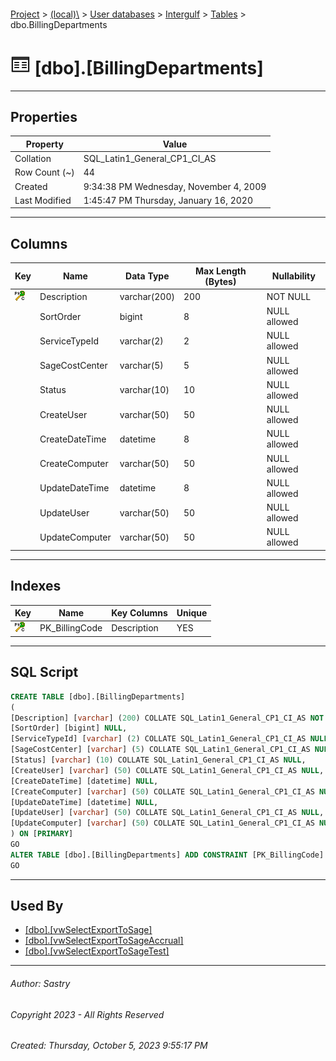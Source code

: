 #### 

[Project](../../../../index.md) > [(local)\\](../../../index.md) > [User databases](../../index.md) > [Intergulf](../index.md) > [Tables](Tables.md) > dbo.BillingDepartments

# ![Tables](../../../../Images/Table32.png) [dbo].[BillingDepartments]

---

## <a name="#properties"></a>Properties

| Property | Value |
|---|---|
| Collation | SQL_Latin1_General_CP1_CI_AS |
| Row Count (~) | 44 |
| Created | 9:34:38 PM Wednesday, November 4, 2009 |
| Last Modified | 1:45:47 PM Thursday, January 16, 2020 |


---

## <a name="#columns"></a>Columns

| Key | Name | Data Type | Max Length (Bytes) | Nullability |
|---|---|---|---|---|
| [![Cluster Primary Key PK_BillingCode: Description](../../../../Images/pkcluster.png)](#indexes) | Description | varchar(200) | 200 | NOT NULL |
|  | SortOrder | bigint | 8 | NULL allowed |
|  | ServiceTypeId | varchar(2) | 2 | NULL allowed |
|  | SageCostCenter | varchar(5) | 5 | NULL allowed |
|  | Status | varchar(10) | 10 | NULL allowed |
|  | CreateUser | varchar(50) | 50 | NULL allowed |
|  | CreateDateTime | datetime | 8 | NULL allowed |
|  | CreateComputer | varchar(50) | 50 | NULL allowed |
|  | UpdateDateTime | datetime | 8 | NULL allowed |
|  | UpdateUser | varchar(50) | 50 | NULL allowed |
|  | UpdateComputer | varchar(50) | 50 | NULL allowed |


---

## <a name="#indexes"></a>Indexes

| Key | Name | Key Columns | Unique |
|---|---|---|---|
| [![Cluster Primary Key PK_BillingCode: Description](../../../../Images/pkcluster.png)](#indexes) | PK_BillingCode | Description | YES |


---

## <a name="#sqlscript"></a>SQL Script

```sql
CREATE TABLE [dbo].[BillingDepartments]
(
[Description] [varchar] (200) COLLATE SQL_Latin1_General_CP1_CI_AS NOT NULL,
[SortOrder] [bigint] NULL,
[ServiceTypeId] [varchar] (2) COLLATE SQL_Latin1_General_CP1_CI_AS NULL,
[SageCostCenter] [varchar] (5) COLLATE SQL_Latin1_General_CP1_CI_AS NULL,
[Status] [varchar] (10) COLLATE SQL_Latin1_General_CP1_CI_AS NULL,
[CreateUser] [varchar] (50) COLLATE SQL_Latin1_General_CP1_CI_AS NULL,
[CreateDateTime] [datetime] NULL,
[CreateComputer] [varchar] (50) COLLATE SQL_Latin1_General_CP1_CI_AS NULL,
[UpdateDateTime] [datetime] NULL,
[UpdateUser] [varchar] (50) COLLATE SQL_Latin1_General_CP1_CI_AS NULL,
[UpdateComputer] [varchar] (50) COLLATE SQL_Latin1_General_CP1_CI_AS NULL
) ON [PRIMARY]
GO
ALTER TABLE [dbo].[BillingDepartments] ADD CONSTRAINT [PK_BillingCode] PRIMARY KEY CLUSTERED ([Description]) ON [PRIMARY]
GO

```


---

## <a name="#usedby"></a>Used By

* [[dbo].[vwSelectExportToSage]](../Views/dbo_vwSelectExportToSage.md)
* [[dbo].[vwSelectExportToSageAccrual]](../Views/dbo_vwSelectExportToSageAccrual.md)
* [[dbo].[vwSelectExportToSageTest]](../Views/dbo_vwSelectExportToSageTest.md)


---

###### Author:  Sastry

###### Copyright 2023 - All Rights Reserved

###### Created: Thursday, October 5, 2023 9:55:17 PM

